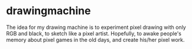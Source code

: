 # drawingmachine

The idea for my drawing machine is to experiment pixel drawing with only RGB and black, to sketch like a pixel artist. Hopefully, to awake people's memory about pixel games in the old days, and create his/her pixel work.
